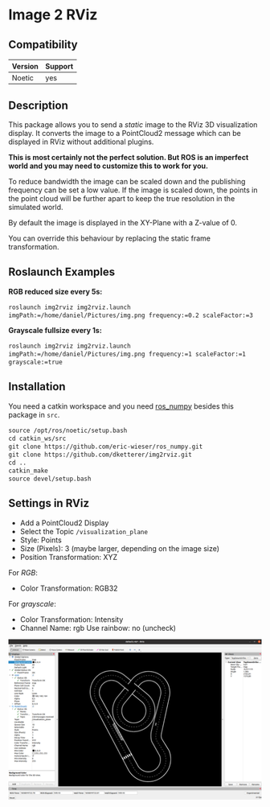 # Image 2 RViz

## Compatibility

Version | Support
---|---
Noetic | yes


## Description

This package allows you to send a _static_ image to the RViz 3D visualization display. 
It converts the image to a PointCloud2 message which can be displayed in RViz without additional plugins.

**This is most certainly not the perfect solution. But ROS is an imperfect world and 
you may need to customize this to work for you.**

To reduce bandwidth the image can be scaled down and the publishing frequency can be set a low value.
If the image is scaled down, the points in the point cloud will be further apart to keep the true resolution in the simulated world.

By default the image is displayed in the XY-Plane with a Z-value of 0.

You can override this behaviour by replacing the static frame transformation.

## Roslaunch Examples

**RGB reduced size every 5s:**

```
roslaunch img2rviz img2rviz.launch imgPath:=/home/daniel/Pictures/img.png frequency:=0.2 scaleFactor:=3
```

**Grayscale fullsize every 1s:**

```
roslaunch img2rviz img2rviz.launch imgPath:=/home/daniel/Pictures/img.png frequency:=1 scaleFactor:=1 grayscale:=true
```

## Installation

You need a catkin workspace and you need [ros_numpy](https://github.com/eric-wieser/ros_numpy) besides this package in `src`.

```
source /opt/ros/noetic/setup.bash
cd catkin_ws/src
git clone https://github.com/eric-wieser/ros_numpy.git
git clone https://github.com/dketterer/img2rviz.git
cd ..
catkin_make
source devel/setup.bash
```

## Settings in RViz

* Add a PointCloud2 Display
* Select the Topic `/visualization_plane`
* Style: Points
* Size (Pixels): 3 (maybe larger, depending on the image size)
* Position Transformation: XYZ

For _RGB_:
* Color Transformation: RGB32

For _grayscale_:
* Color Transformation: Intensity
* Channel Name: rgb
Use rainbow: no (uncheck)


![](doc/images/rviz_screenshot.png)